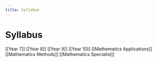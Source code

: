 ```yaml
---
title: Syllabus
---
```


# Syllabus

[[Year 7]]
[[Year 8]]
[[Year 9]]
[[Year 10]]
[[Mathematics Applications]]
[[Mathematics Methods]]
[[Mathematics Specialist]]